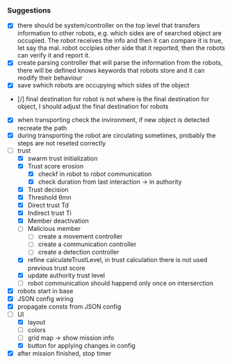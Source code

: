 ### Suggestions

- [x] there should be system/controller on the top level that transfers information to other robots, e.g. which sides are of searched object are occupied. The robot receives the info and then it can compare it is true, let say tha mal. robot occipies other side that it reported, then the robots can verify it and report it.
- [x] create parsing controller that will parse the information from the robots, there will be defined knows keywords that robots store and it can modify their behaviour
- [x] save swhich robots are occupying which sides of the object
- [/] final destination for robot is not where is the final destination for object, I should adjust the final destination for robots
- [x] when transporting check the invironment, if new object is detected recreate the path
- [x] during transporting the robot are circulating sometimes, probably the steps are not reseted correctly
- [ ] trust
  - [x] swarm trust initialization
  - [x] Trust score erosion
    - [x] checkf in robot to robot communication
    - [x] check duration from last interaction -> in authority
  - [x] Trust decision
  - [x] Threshold θmn
  - [x] Direct trust Td
  - [x] Indirect trust Ti
  - [x] Member deactivation
  - [ ] Malicious member
    - [ ] create a movement controller
    - [ ] create a communication controller
    - [ ] create a detection controller
  - [x] refine calculateTrustLevel, in trust calculation there is not used previous trust score
  - [x] update authority trust level
  - [ ] robot communication should happend only once on interserction
- [x] robots start in base
- [x] JSON config wiring
- [x] propagate consts from JSON config
- [ ] UI
  - [x] layout
  - [ ] colors
  - [ ] grid map -> show mission info
  - [x] button for applying changes in config
- [x] after mission finished, stop timer
